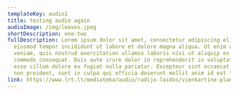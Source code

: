 ```yaml
---
templateKey: audio1
title: testing audio again
audioImage: /img/leaves.jpeg
shortDescription: one-two
fullDescription: Lorem ipsum dolor sit amet, consectetur adipiscing elit, sed do
  eiusmod tempor incididunt ut labore et dolore magna aliqua. Ut enim ad minim
  veniam, quis nostrud exercitation ullamco laboris nisi ut aliquip ex ea
  commodo consequat. Duis aute irure dolor in reprehenderit in voluptate velit
  esse cillum dolore eu fugiat nulla pariatur. Excepteur sint occaecat cupidatat
  non proident, sunt in culpa qui officia deserunt mollit anim id est laborum
link: https://www.lrt.lt/mediateka/audio/radijo-laidos/vienkartine-planeta
---
```

